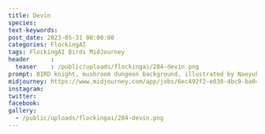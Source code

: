 ```yaml
---
title: Devin
species: 
text-keywords: 
post_date: 2023-05-31 00:00:00
categories: FlockingAI
tags: FlockingAI Birds MidJourney 
header      :
  teaser    : /public/uploads/flockingai/284-devin.png
prompt: BIRD knight, mushroom dungeon background, illustrated by Naoyuki Kato
midjourney: https://www.midjourney.com/app/jobs/6ec492f2-e038-4bc9-ba04-236144e68a41
instagram: 
twitter: 
facebook: 
gallery: 
  - /public/uploads/flockingai/284-devin.png
---
```


